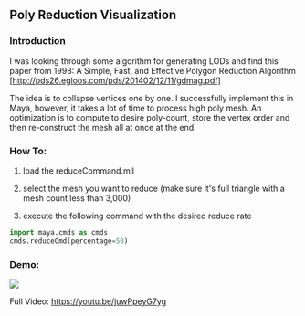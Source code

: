 ## Poly Reduction Visualization

### Introduction
I was looking through some algorithm for generating LODs and find this paper from 1998: A Simple, Fast, and Effective Polygon Reduction Algorithm [http://pds26.egloos.com/pds/201402/12/11/gdmag.pdf]

The idea is to collapse vertices one by one. I successfully implement this in Maya, however, it takes a lot of time to process high poly mesh. An optimization is to compute to desire poly-count, store the vertex order and then re-construct the mesh all at once at the end.

### How To:

1. load the reduceCommand.mll

2. select the mesh you want to reduce (make sure it's full triangle with a mesh count less than 3,000)

3. execute the following command with the desired reduce rate
```python
import maya.cmds as cmds
cmds.reduceCmd(percentage=50)
```

### Demo:

![](https://github.com/sheldonlei/reducePoly/blob/master/polyreduce.gif)

Full Video: https://youtu.be/juwPpeyG7yg

